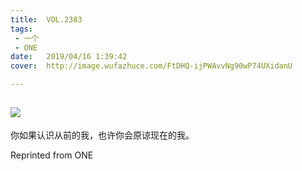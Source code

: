 ```yaml
---
title:	VOL.2383
tags:
 - 一个
 - ONE
date:	2019/04/16 1:39:42
cover:	http://image.wufazhuce.com/FtDHQ-ijPWAvvNg90wP74UXidanU

---
```

![](http://image.wufazhuce.com/FtDHQ-ijPWAvvNg90wP74UXidanU)
---

你如果认识从前的我，也许你会原谅现在的我。
 
Reprinted from ONE

